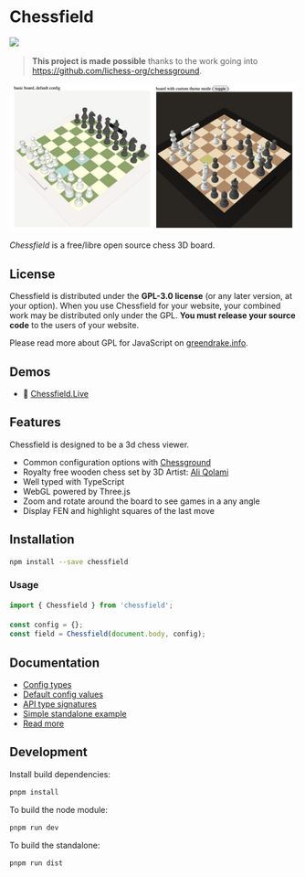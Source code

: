 # Chessfield

  <a href="https://www.npmjs.com/@angular/core">
    <img src="https://img.shields.io/npm/v/chessfield
" />
  </a>

> **This project is made possible** thanks to the work going into https://github.com/lichess-org/chessground.

![Chessfield views](https://raw.githubusercontent.com/unicolored/chessfield/main/screenshot/views.jpg)

_Chessfield_ is a free/libre open source chess 3D board.

## License

Chessfield is distributed under the **GPL-3.0 license** (or any later version,
at your option).
When you use Chessfield for your website, your combined work may be
distributed only under the GPL. **You must release your source code** to the
users of your website.

Please read more about GPL for JavaScript on [greendrake.info](https://greendrake.info/publications/js-gpl).

## Demos

- 🍿 [Chessfield.Live](https://github.com/unicolored/chessfield.live)

## Features

Chessfield is designed to be a 3d chess viewer.

- Common configuration options with [Chessground](https://github.com/lichess-org/chessground)
- Royalty free wooden chess set by 3D Artist: [Ali Qolami](https://www.blenderkit.com/asset-gallery?query=order:-score+author_id:1118431)
- Well typed with TypeScript
- WebGL powered by Three.js
- Zoom and rotate around the board to see games in a any angle
- Display FEN and highlight squares of the last move

## Installation

```sh
npm install --save chessfield
```

### Usage

```js
import { Chessfield } from 'chessfield';

const config = {};
const field = Chessfield(document.body, config);
```

## Documentation

- [Config types](https://github.com/unicolored/chessfield/tree/main/src/resource/chessfield.config.ts)
- [Default config values](https://github.com/unicolored/chessfield/tree/main/src/resource/chessfield.state.ts)
- [API type signatures](https://github.com/unicolored/chessfield/tree/main/src/resource/chessfield.api.ts)
- [Simple standalone example](https://github.com/unicolored/chessfield/tree/main/demo.html)
- [Read more](https://unicolo.red/chessfield/)

## Development

Install build dependencies:

```sh
pnpm install
```

To build the node module:

```sh
pnpm run dev
```

To build the standalone:

```sh
pnpm run dist
```

